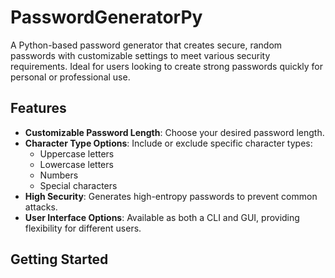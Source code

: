 # PasswordGeneratorPy

A Python-based password generator that creates secure, random passwords with customizable settings to meet various security requirements. Ideal for users looking to create strong passwords quickly for personal or professional use.

## Features

- **Customizable Password Length**: Choose your desired password length.
- **Character Type Options**: Include or exclude specific character types:
  - Uppercase letters
  - Lowercase letters
  - Numbers
  - Special characters
- **High Security**: Generates high-entropy passwords to prevent common attacks.
- **User Interface Options**: Available as both a CLI and GUI, providing flexibility for different users.

## Getting Started
